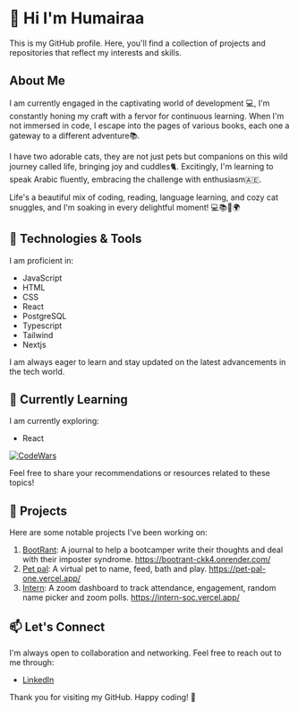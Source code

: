 # 🤗 Hi I'm Humairaa

This is my GitHub profile. Here, you'll find a collection of projects and repositories that reflect my interests and skills.

## About Me

I am currently engaged in the captivating world of development 💻, I'm constantly honing my craft with a fervor for continuous learning. When I'm not immersed in code, I escape into the pages of various books, each one a gateway to a different adventure📚.

I have two adorable cats, they are not just pets but companions on this wild journey called life, bringing joy and cuddles🐈. Excitingly, I'm learning to speak Arabic fluently, embracing the challenge with enthusiasm🇦🇪.

Life's a beautiful mix of coding, reading, language learning, and cozy cat snuggles, and I'm soaking in every delightful moment! 💻📚🐾🌍

## 🔧 Technologies & Tools

I am proficient in:

- JavaScript
- HTML
- CSS
- React
- PostgreSQL
- Typescript
- Tailwind
- Nextjs
  
I am always eager to learn and stay updated on the latest advancements in the tech world.

## 🌱 Currently Learning

I am currently exploring:

- React
  
[![CodeWars](https://www.codewars.com/users/humairaap/badges/large)](https://www.codewars.com/users/humairaap)


Feel free to share your recommendations or resources related to these topics!

## 🚀 Projects

Here are some notable projects I've been working on:

1. [BootRant](https://github.com/humiraa/BootRant): A journal to help a bootcamper write their thoughts and deal with their imposter syndrome. https://bootrant-ckk4.onrender.com/
2. [Pet pal](https://github.com/humiraa/PetPal): A virtual pet to name, feed, bath and play. https://pet-pal-one.vercel.app/
3. [Intern](https://github.com/Christener19/intern): A zoom dashboard to track attendance, engagement, random name picker and zoom polls. https://intern-soc.vercel.app/ 



## 📫 Let's Connect

I'm always open to collaboration and networking. Feel free to reach out to me through:

- [LinkedIn](www.linkedin.com/in/humairaa-patel-)



Thank you for visiting my GitHub. Happy coding! 🚀

